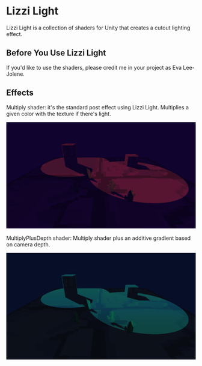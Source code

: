 # Lizzi Light

Lizzi Light is a collection of shaders for Unity that creates a cutout lighting effect.

## Before You Use Lizzi Light

If you'd like to use the shaders, please credit me in your project as Eva Lee-Jolene.

## Effects

Multiply shader: it's the standard post effect using Lizzi Light. Multiplies a given color with the texture if there's light.

![Image showing the described lighting effect](https://github.com/evajolene/lizzi-light/blob/main/GitHubImages/Multiply.png)

MultiplyPlusDepth shader: Multiply shader plus an additive gradient based on camera depth.

![Image showing the described lighting effect](https://github.com/evajolene/lizzi-light/blob/main/GitHubImages/MultiplyPlusDepth.png)

